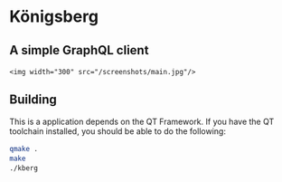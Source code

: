    <h1>Königsberg</h1>
    <h2>A simple GraphQL client</h2>
<p align="center">
 
    <img width="300" src="/screenshots/main.jpg"/>
</p>

## Building

This is a application depends on the QT Framework. If you have the QT toolchain
installed, you should be able to do the following:

```bash
qmake .
make
./kberg
```
